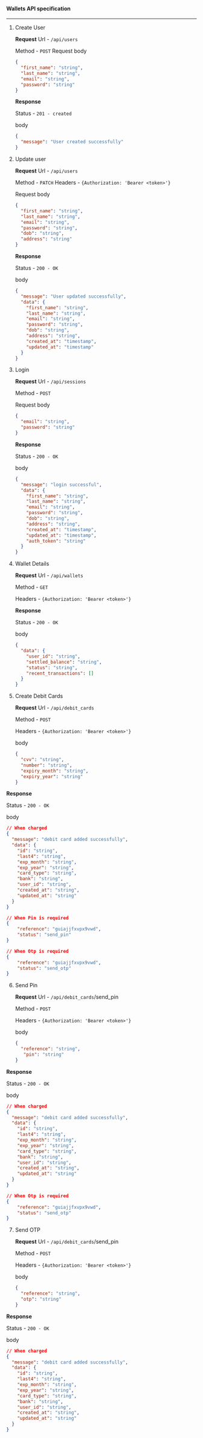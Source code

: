 #### Wallets API specification

___

1. Create User

   **Request**
   Url - `/api/users`

   Method - `POST`
   Request body

   ```json
   {
     "first_name": "string",
     "last_name": "string",
     "email": "string",
     "password": "string"
   }
   ```

   **Response**

   Status - `201 - created`

   body

   ```json
   {
     "message": "User created successfully"
   }
   ```

2. Update user

   **Request**
   Url - `/api/users`

   Method - `PATCH`
   Headers - `{Authorization: 'Bearer <token>'}`

   Request body

   ```json
   {
     "first_name": "string",
     "last_name": "string",
     "email": "string",
     "password": "string",
     "dob": "string",
     "address": "string"
   }
   ```

   **Response**

   Status - `200 - OK`

   body

   ```json
   {
     "message": "User updated successfully",
     "data": {
       "first_name": "string",
       "last_name": "string",
       "email": "string",
       "password": "string",
       "dob": "string",
       "address": "string",
       "created_at": "timestamp",
       "updated_at": "timestamp"
     }
   }
   ```

3. Login

   **Request**
   Url - `/api/sessions`

   Method - `POST`

   Request body

   ```json
   {
     "email": "string",
     "password": "string"
   }
   ```

   **Response**

   Status - `200 - OK`

   body

   ```json
   {
     "message": "login successful",
     "data": {
       "first_name": "string",
       "last_name": "string",
       "email": "string",
       "password": "string",
       "dob": "string",
       "address": "string",
       "created_at": "timestamp",
       "updated_at": "timestamp",
       "auth_token": "string"
     }
   }
   ```

4. Wallet Details

   **Request**
   Url - `/api/wallets`

   Method - `GET`

   Headers - `{Authorization: 'Bearer <token>'}`

   **Response**

   Status - `200 - OK`

   body

   ```json
   {
     "data": {
       "user_id": "string",
       "settled_balance": "string",
       "status": "string",
       "recent_transactions": []
     }
   }
   ```

5. Create Debit Cards

   **Request**
   Url - `/api/debit_cards`

   Method - `POST`

   Headers - `{Authorization: 'Bearer <token>'}`

   body

   ```json
   {
     "cvv": "string",
     "number": "string",
     "expiry_month": "string",
     "expiry_year": "string"
   }
   ```



**Response**

Status - `200 - OK`

body

   ```json
   // When charged
   {
     "message": "debit card added successfully",
     "data": {
       "id": "string", 		
       "last4": "string", 
       "exp_month": "string", 
       "exp_year": "string", 
       "card_type": "string", 
       "bank": "string", 
       "user_id": "string", 
       "created_at": "string", 
       "updated_at": "string"
     }
   }
   
   // When Pin is required
   {
       "reference": "guiajjfxvpx9vwd",
       "status": "send_pin"
   }
   
   // When Otp is required
   {
       "reference": "guiajjfxvpx9vwd",
       "status": "send_otp"
   }
   ```

6. Send Pin

   **Request**
   Url - `/api/debit_cards`/send_pin

   Method - `POST`

   Headers - `{Authorization: 'Bearer <token>'}`

   body

   ```json
   {
     "reference": "string",
      "pin": "string"
   }
   ```



**Response**

Status - `200 - OK`

body

   ```json
   // When charged
   {
     "message": "debit card added successfully",
     "data": {
       "id": "string", 		
       "last4": "string", 
       "exp_month": "string", 
       "exp_year": "string", 
       "card_type": "string", 
       "bank": "string", 
       "user_id": "string", 
       "created_at": "string", 
       "updated_at": "string"
     }
   }
   
   // When Otp is required
   {
       "reference": "guiajjfxvpx9vwd",
       "status": "send_otp"
   }
   ```

7. Send OTP

   **Request**
   Url - `/api/debit_cards`/send_pin

   Method - `POST`

   Headers - `{Authorization: 'Bearer <token>'}`

   body

   ```json
   {
     "reference": "string",
     "otp": "string"
   }
   ```



**Response**

Status - `200 - OK`

body

   ```json
   // When charged
   {
     "message": "debit card added successfully",
     "data": {
       "id": "string", 		
       "last4": "string", 
       "exp_month": "string", 
       "exp_year": "string", 
       "card_type": "string", 
       "bank": "string", 
       "user_id": "string", 
       "created_at": "string", 
       "updated_at": "string"
     }
   }
   ```

   